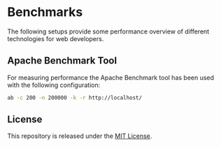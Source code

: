 # Benchmarks

The following setups provide some performance overview of different technologies
for web developers.

## Apache Benchmark Tool

For measuring performance the Apache Benchmark tool has been used with the following
configuration:

```bash
ab -c 200 -n 200000 -k -r http://localhost/
```

## License

This repository is released under the [MIT License](LICENSE).
